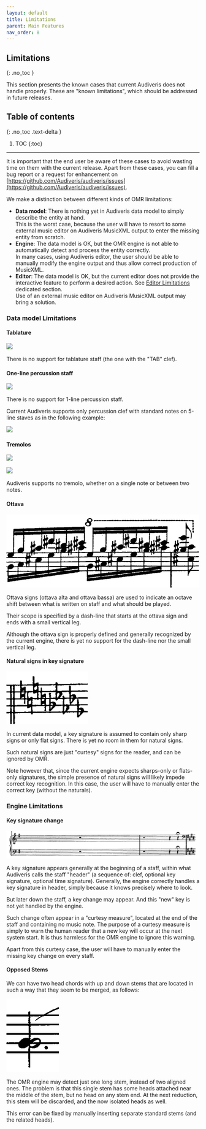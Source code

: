 ```yaml
---
layout: default
title: Limitations
parent: Main Features
nav_order: 8
---
```

## Limitations
{: .no_toc }

This section presents the known cases that current Audiveris does not handle properly.
These are "known limitations", which should be addressed in future releases.

## Table of contents
{: .no_toc .text-delta }

1. TOC
{:toc}

---

It is important that the end user be aware of these cases to avoid wasting time on them
with the current release.
Apart from these cases, you can fill a bug report or a request for enhancement on
[https://github.com/Audiveris/audiveris/issues](https://github.com/Audiveris/audiveris/issues).

We make a distinction between different kinds of OMR limitations:
* **Data model**: There is nothing yet in Audiveris data model to simply describe the entity at hand.  
  This is the worst case, because the user will have to resort to some external music editor on
  Audiveris MusicXML output to enter the missing entity from scratch.
* **Engine**: The data model is OK, but the OMR engine is not able to automatically detect and
  process the entity correctly.  
  In many cases, using Audiveris editor, the user should be able to manually modify the engine
  output and thus allow correct production of MusicXML.
* **Editor**: The data model is OK, but the current editor does not provide the interactive feature
  to perform a desired action.
  See [Editor Limitations](../edition/editor_limitations.md) dedicated section.  
  Use of an external music editor on Audiveris MusicXML output may bring a solution.


### Data model Limitations

#### Tablature

![](https://upload.wikimedia.org/wikipedia/commons/thumb/9/93/Guitar_tablature_sample.svg/450px-Guitar_tablature_sample.svg.png)

There is no support for tablature staff (the one with the "TAB" clef).

#### One-line percussion staff

![](https://encrypted-tbn0.gstatic.com/images?q=tbn:ANd9GcTm2_qwosOfoqJnj2gdIEQXmcWqqpGZ_IN44K_BHKBcmT9GWkDU4w)

There is no support for 1-line percussion staff.

Current Audiveris supports only percussion clef with standard notes on 5-line staves as in
the following example:

![](https://upload.wikimedia.org/wikipedia/commons/c/c8/Drumkit_notation_drums.png)

#### Tremolos

![](https://easymusictheory.files.wordpress.com/2013/02/trem1.jpg?w=479)

![](https://study.com/cimages/multimages/16/tremolo_two_notes.png)

Audiveris supports no tremolo, whether on a single note or between two notes.

#### Ottava

![](../assets/images/ottava_alta.png)

Ottava signs (ottava alta and ottava bassa) are used to indicate an octave shift between what is
written on staff and what should be played.

Their scope is specified by a dash-line that starts at the ottava sign and ends with a small
vertical leg.

Although the ottava sign is properly defined and generally recognized by the current engine, there
is yet no support for the dash-line nor the small vertical leg.

#### Natural signs in key signature

![](../assets/images/hybrid_key.png)

In current data model, a key signature is assumed to contain only sharp signs or only flat signs.
There is yet no room in them for natural signs.

Such natural signs are just "curtesy" signs for the reader, and can be ignored by OMR.

Note however that, since the current engine expects sharps-only or flats-only signatures,
the simple presence of natural signs will likely impede correct key recognition.
In this case, the user will have to manually enter the correct key (without the naturals).

### Engine Limitations

#### Key signature change

![](../assets/images/curtesy_key.png)

A key signature appears generally at the beginning of a staff, within what Audiveris calls the staff
"header" (a sequence of: clef, optional key signature, optional time signature).
Generally, the engine correctly handles a key signature in header, simply because it knows
precisely where to look.

But later down the staff, a key change may appear.
And this "new" key is not yet handled by the engine.

Such change often appear in a "curtesy measure", located at the end of the staff and containing no
music note.
The purpose of a curtesy measure is simply to warn the human reader that a new key will occur at
the next system start.
It is thus harmless for the OMR engine to ignore this warning.

Apart from this curtesy case, the user will have to manually enter the missing key change on every
staff.

#### Opposed Stems

We can have two head chords with up and down stems that are located in such a way that they seem
to be merged, as follows:

![](../assets/images/opposed_stems.png)

The OMR engine may detect just one long stem, instead of two aligned ones.
The problem is that this single stem has some heads attached near the middle of the stem,
but no head on any stem end.
At the next reduction, this stem will be discarded, and the now isolated heads as well.

This error can be fixed by manually inserting separate standard stems (and the related heads).
